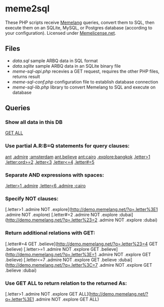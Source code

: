 # meme2sql

These PHP scripts receive [Memelang](https://memelang.net/) queries, convert them to SQL, then execute them on an SQLite, MySQL, or Postgres database (according to your configuration). Licensed under [Memelicense.net](https://memelicense.net/).

## Files
* *data.sql* sample ARBQ data in SQL format
* *data.sqlite* sample ARBQ data in an SQLite binary file
* *meme-sql-api.php* recevies a GET request, requires the other PHP files, returns result
* *meme-sql-conf.php* configuration file to establish database connection
* *meme-sql-lib.php* library to convert Memelang to SQL and execute on database

## Queries

### Show all data in this DB
[GET ALL](http://demo.memelang.net/?q=GET%20ALL)

### Use partial A.R:B=Q statements for query clauses:
[ant](http://demo.memelang.net/?q=ant)
[.admire](http://demo.memelang.net/?q=.admire)
[:amsterdam](http://demo.memelang.net/?q=:amsterdam)
[ant.believe](http://demo.memelang.net/?q=ant.believe)
[ant:cairo](http://demo.memelang.net/?q=ant:cairo)
[.explore:bangkok](http://demo.memelang.net/?q=.explore:bangkok)
[.letter>1](http://demo.memelang.net/?q=.letter%3E1)
[.letter:ord>=2](http://demo.memelang.net/?q=.letter:ord%3E=2)
[.letter<3](http://demo.memelang.net/?q=.letter%3C3)
[.letter<=4](http://demo.memelang.net/?q=.letter%3C=4)
[.letter#=5](http://demo.memelang.net/?q=.letter%23=5)

### Separate AND expressions with spaces:
[.letter>1 .admire](http://demo.memelang.net/?q=.letter%3E1%20.admire)
[.letter<6 .admire :cairo](http://demo.memelang.net/?q=.letter%3C6%20.admire%20:cairo)

### Specify NOT clauses:
[.letter>1 .admire NOT .explore](http://demo.memelang.net/?q=.letter%3E1 .admire NOT .explore)
[.letter#=2 .admire NOT .explore :dubai](http://demo.memelang.net/?q=.letter%23=2 .admire NOT .explore :dubai)

### Return additional relations with GET:
[.letter#=4 GET .believe](http://demo.memelang.net/?q=.letter%23=4 GET .believe)
[.letter>=1 .admire NOT .explore GET .believe](http://demo.memelang.net/?q=.letter%3E=1 .admire NOT .explore GET .believe)
[.letter<=7 .admire NOT .explore GET .believe :dubai](http://demo.memelang.net/?q=.letter%3C=7 .admire NOT .explore GET .believe :dubai)

### Use GET ALL to return relation to the returned As:
[.letter>1 .admire NOT .explore GET ALL](http://demo.memelang.net/?q=.letter%3E1 .admire NOT .explore GET ALL)

